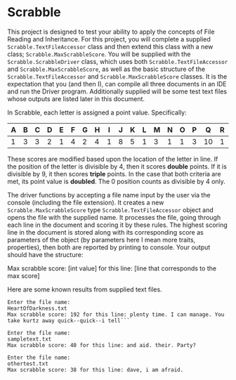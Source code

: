 # Scrabble

This project is designed to test your ability to apply the concepts of File Reading and Inheritance. For this project, you will complete a supplied `Scrabble.TextFileAccessor` class and then extend this class with a new class; `Scrabble.MaxScrabbleScore`. You will be supplied with the `Scrabble.ScrabbleDriver` class, which uses both `Scrabble.TextFileAccessor` and `Scrabble.MaxScrabbleScore`, as well as the basic structure of the `Scrabble.TextFileAccessor` and `Scrabble.MaxScrabbleScore` classes. It is the expectation that you (and then I), can compile all three documents in an IDE and run the Driver program. Additionally supplied will be some test text files whose outputs are listed later in this document.
	
In Scrabble, each letter is assigned a point value. Specifically:

| A | B | C | D | E | F | G | H | I | J | K | L | M | N | O | P | Q  | R | S | T | U | V | W | X | Y | Z  |
|---|---|---|---|---|---|---|---|---|---|---|---|---|---|---|---|----|---|---|---|---|---|---|---|---|----|
| 1 | 3 | 3 | 2 | 1 | 4 | 2 | 4 | 1 | 8 | 5 | 1 | 3 | 1 | 1 | 3 | 10 | 1 | 1 | 1 | 1 | 4 | 4 | 8 | 4 | 10 |


These scores are modified based upon the location of the letter in line. If the position of the letter is divisible by 4, then it scores **double** points. If it is divisible by 9, it then scores **triple** points. In the case that both criteria are met, its point value is **doubled**. The 0 position counts as divisible by 4 only.

The driver functions by accepting a file name input by the user via the console (including the file extension). It creates a new `Scrabble.MaxScrabbleScore` type `Scrabble.TextFileAccessor` object and opens the file with the supplied name. It processes the file, going through each line in the document and scoring it by these rules. The highest scoring line in the document is stored along with its corresponding score as parameters of the object (by parameters here I mean more traits, properties), then both are reported by printing to console. Your output should have the structure:

Max scrabble score: [int value] for this line: [line that corresponds to the max score]

Here are some known results from supplied text files.

```
Enter the file name:
HeartOfDarkness.txt
Max scrabble score: 192 for this line: plenty time. I can manage. You take kurtz away quick--quick--i tell```
```

```
Enter the file name:
sampletext.txt
Max scrabble score: 40 for this line: and aid. their. Party?
```

```
Enter the file name:
othertest.txt
Max scrabble score: 38 for this line: dave, i am afraid.
```
